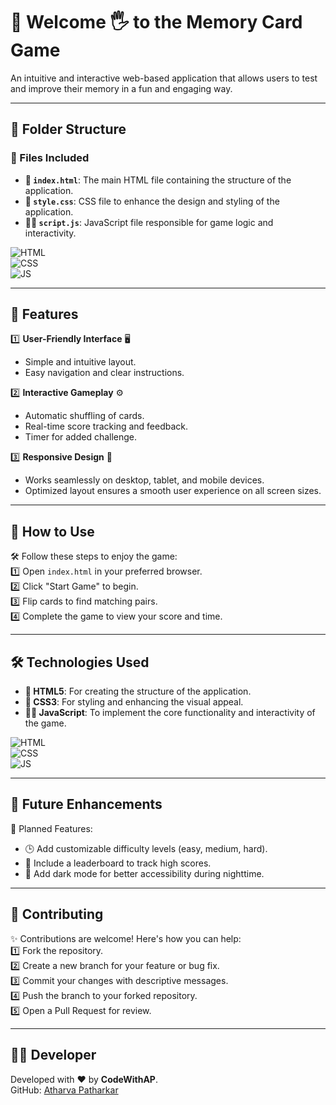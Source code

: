 # 🧮 Welcome 🖐 to the Memory Card Game  
An intuitive and interactive web-based application that allows users to test and improve their memory in a fun and engaging way.

---

## 📂 Folder Structure

### 🔸 Files Included  
- **📄 `index.html`**: The main HTML file containing the structure of the application.  
- **🎨 `style.css`**: CSS file to enhance the design and styling of the application.  
- **🧑‍💻 `script.js`**: JavaScript file responsible for game logic and interactivity.  


![HTML](https://img.shields.io/badge/html5%20-%23E34F26.svg?&style=for-the-badge&logo=html5&logoColor=white)  
![CSS](https://img.shields.io/badge/css3%20-%231572B6.svg?&style=for-the-badge&logo=css3&logoColor=white)  
![JS](https://img.shields.io/badge/javascript%20-%23323330.svg?&style=for-the-badge&logo=javascript&logoColor=%23F7DF1E)  

---

## 🌟 Features  

1️⃣ **User-Friendly Interface** 🖥️  
- Simple and intuitive layout.  
- Easy navigation and clear instructions.  

2️⃣ **Interactive Gameplay** ⚙️  
- Automatic shuffling of cards.  
- Real-time score tracking and feedback.  
- Timer for added challenge.  

3️⃣ **Responsive Design** 📱  
- Works seamlessly on desktop, tablet, and mobile devices.  
- Optimized layout ensures a smooth user experience on all screen sizes.  

---

## 🚀 How to Use  

🛠️ Follow these steps to enjoy the game:  
1️⃣ Open `index.html` in your preferred browser.  
2️⃣ Click "Start Game" to begin.  
3️⃣ Flip cards to find matching pairs.  
4️⃣ Complete the game to view your score and time.  

---

## 🛠️ Technologies Used  

- **📄 HTML5**: For creating the structure of the application.  
- **🎨 CSS3**: For styling and enhancing the visual appeal.  
- **🧑‍💻 JavaScript**: To implement the core functionality and interactivity of the game.  


![HTML](https://img.shields.io/badge/html5%20-%23E34F26.svg?&style=for-the-badge&logo=html5&logoColor=white)  
![CSS](https://img.shields.io/badge/css3%20-%231572B6.svg?&style=for-the-badge&logo=css3&logoColor=white)  
![JS](https://img.shields.io/badge/javascript%20-%23323330.svg?&style=for-the-badge&logo=javascript&logoColor=%23F7DF1E)  

---

## 🔮 Future Enhancements  

📌 Planned Features:  
- 🕒 Add customizable difficulty levels (easy, medium, hard).  
- 📅 Include a leaderboard to track high scores.  
- 🌙 Add dark mode for better accessibility during nighttime.  

---

## 🤝 Contributing  

✨ Contributions are welcome! Here's how you can help:  
1️⃣ Fork the repository.  
2️⃣ Create a new branch for your feature or bug fix.  
3️⃣ Commit your changes with descriptive messages.  
4️⃣ Push the branch to your forked repository.  
5️⃣ Open a Pull Request for review.  

---

## 🧑‍💻 Developer  

Developed with ❤️ by **CodeWithAP**.  
GitHub: [Atharva Patharkar](https://github.com/AtharvaPatharkar)  

